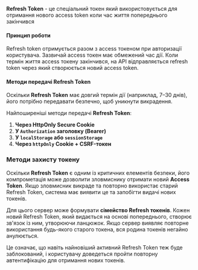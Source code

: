 **Refresh Token** - це спеціальний токен який використовується для отримання нового access token коли час життя попереднього закінчився
#### **Принцип роботи**
Refresh token отримується разом з access токеном при авторизації користувача. Зазвичай access токен має обмежений час дії. Коли термін життя access токену закінчився, на API відправляється refresh token через який створюється новий access token. 

#### **Методи передачі Refresh Token**

Оскільки **Refresh Token** має довгий термін дії (наприклад, 7–30 днів), його потрібно передавати безпечно, щоб уникнути викрадення.

Найпоширеніші методи передачі **Refresh Token**:
1. **Через HttpOnly Secure Cookie**
2. **У `Authorization` заголовку (Bearer)**
3. **У `localStorage` або `sessionStorage`**
4. **Через `httpOnly` Cookie + CSRF-токен**

### **Методи захисту токену**

Оскільки **Refresh Token** є одним із критичних елементів безпеки, його компрометація може дозволити зловмиснику отримати новий **Access Token**. Якщо зловмисник викраде та повторно використає старий Refresh Token, система має виявити це та запобігти видачі нових токенів.

Для цього сервер може формувати **сімейство Refresh токенів**. Кожен новий Refresh Token, який видається на основі попереднього, створює зв'язок із ним, утворюючи ланцюжок. Якщо сервер виявляє повторне використання будь-якого старого токена, вся родина токенів негайно анулюється.

Це означає, що навіть найновіший активний Refresh Token теж буде заблокований, і користувачу доведеться пройти повторну автентифікацію для отримання нових токенів.